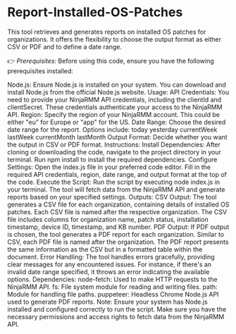 # Report-Installed-OS-Patches

This tool retrieves and generates reports on installed OS patches for organizations. It offers the flexibility to choose the output format as either CSV or PDF and to define a date range.

👉 *Prerequisites:*
Before using this code, ensure you have the following prerequisites installed:

Node.js: Ensure Node.js is installed on your system. You can download and install Node.js from the official Node.js website.
Usage:
API Credentials: You need to provide your NinjaRMM API credentials, including the clientId and clientSecret. These credentials authenticate your access to the NinjaRMM API.
Region: Specify the region of your NinjaRMM account. This could be either "eu" for Europe or "app" for the US.
Date Range: Choose the desired date range for the report. Options include:
today
yesterday
currentWeek
lastWeek
currentMonth
lastMonth
Output Format: Decide whether you want the output in CSV or PDF format.
Instructions:
Install Dependencies:
After cloning or downloading the code, navigate to the project directory in your terminal.
Run npm install to install the required dependencies.
Configure Settings:
Open the index.js file in your preferred code editor.
Fill in the required API credentials, region, date range, and output format at the top of the code.
Execute the Script:
Run the script by executing node index.js in your terminal.
The tool will fetch data from the NinjaRMM API and generate reports based on your specified settings.
Outputs:
CSV Output: The tool generates a CSV file for each organization, containing details of installed OS patches.
Each CSV file is named after the respective organization.
The CSV file includes columns for organization name, patch status, installation timestamp, device ID, timestamp, and KB number.
PDF Output: If PDF output is chosen, the tool generates a PDF report for each organization.
Similar to CSV, each PDF file is named after the organization.
The PDF report presents the same information as the CSV but in a formatted table within the document.
Error Handling:
The tool handles errors gracefully, providing clear messages for any encountered issues.
For instance, if there's an invalid date range specified, it throws an error indicating the available options.
Dependencies:
node-fetch: Used to make HTTP requests to the NinjaRMM API.
fs: File system module for reading and writing files.
path: Module for handling file paths.
puppeteer: Headless Chrome Node.js API used to generate PDF reports.
Note:
Ensure your system has Node.js installed and configured correctly to run the script.
Make sure you have the necessary permissions and access rights to fetch data from the NinjaRMM API.

